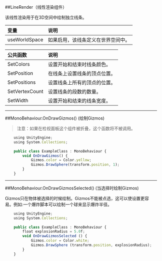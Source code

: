 ##LineRender（线性渲染组件）

该线性渲染用于在3D空间中绘制独立线条。

|变量|说明|
|:--|:--|
|useWorldSpace|如果启用，该线条定义在世界空间中。|

|公共函数|说明|
|:--|:--|
|SetColors|设置开始和结束时线条颜色。|
|SetPosition|在线条上设置线条的顶点位置。|
|SetPositions|设置线条上所有的顶点的位置。|
|SetVertexCount|设置线条的段数的数量。|
|SetWidth|设置开始和结束的线条宽度。|

---

##MonoBehaviour.OnDrawGizmos()  (绘制Gizmos)

>注意：如果在检视面板这个组件被折叠，这个函数将不被调用。

```javascript
    using UnityEngine;
    using System.Collections;
 
    public class ExampleClass : MonoBehaviour {
        void OnDrawGizmos() {
            Gizmos.color = Color.yellow;
            Gizmos.DrawSphere(transform.position, 1);
        }
    }
```

---

##MonoBehaviour.OnDrawGizmosSelected() (当选择时绘制Gizmos)

Gizmos只在物体被选择的时候绘制。Gizmos不能被点选，这可以使设置更容易。例如:一个爆炸脚本可以绘制一个球来显示爆炸半径。

```javascript
    using UnityEngine;
    using System.Collections;
 
    public class ExampleClass : MonoBehaviour {
	    float explosionRadius = 5.0f;
	    void OnDrawGizmosSelected () {
		    Gizmos.color = Color.white; 
		    Gizmos.DrawSphere (transform.position, explosionRadius);
	    }
    }
```

